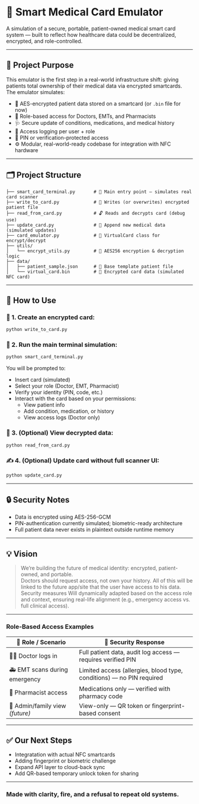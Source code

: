 
# 🧠 Smart Medical Card Emulator

A simulation of a secure, portable, patient-owned medical smart card system — built to reflect how healthcare data could be decentralized, encrypted, and role-controlled.

---

## 🚀 Project Purpose

This emulator is the first step in a real-world infrastructure shift: giving patients total ownership of their medical data via encrypted smartcards. The emulator simulates:

- 🔐 AES-encrypted patient data stored on a smartcard (or `.bin` file for now)
- 🧠 Role-based access for Doctors, EMTs, and Pharmacists
- 🩺 Secure update of conditions, medications, and medical history
- 📜 Access logging per user + role
- 🔏 PIN or verification-protected access
- ⚙️ Modular, real-world-ready codebase for integration with NFC hardware

---

## 🗂 Project Structure

```
├── smart_card_terminal.py       # 🔁 Main entry point – simulates real card scanner
├── write_to_card.py             # 📝 Writes (or overwrites) encrypted patient file
├── read_from_card.py            # 🔓 Reads and decrypts card (debug use)
├── update_card.py               # 🧩 Append new medical data (simulated updates)
├── card_emulator.py             # 🔧 VirtualCard class for encrypt/decrypt
├── utils/
│   └── encrypt_utils.py         # 🔐 AES256 encryption & decryption logic
├── data/
│   ├── patient_sample.json      # 🧪 Base template patient file
│   └── virtual_card.bin         # 💾 Encrypted card data (simulated NFC card)
```

---

## 🧪 How to Use

### 🔨 1. Create an encrypted card:
```bash
python write_to_card.py
```

### 🧠 2. Run the main terminal simulation:
```bash
python smart_card_terminal.py
```

You will be prompted to:
- Insert card (simulated)
- Select your role (Doctor, EMT, Pharmacist)
- Verify your identity (PIN, code, etc.)
- Interact with the card based on your permissions:
    - View patient info
    - Add condition, medication, or history
    - View access logs (Doctor only)

### 📖 3. (Optional) View decrypted data:
```bash
python read_from_card.py
```

### ✍️ 4. (Optional) Update card without full scanner UI:
```bash
python update_card.py
```

---

## 🔒 Security Notes

- Data is encrypted using AES-256-GCM
- PIN-authentication currently simulated; biometric-ready architecture
- Full patient data never exists in plaintext outside runtime memory

---

## 💡 Vision

> We’re building the future of medical identity: encrypted, patient-owned, and portable.  
> Doctors should request access, not own your history.
> All of this will be linked to the future app/site that the user have access to his data. 
> Security measures Will dynamically adapted based on the access role and context, ensuring real-life alignment (e.g., emergency access vs. full clinical access).

---
### Role-Based Access Examples

| 👥 **Role / Scenario**         | 🔐 **Security Response**                                             |
|-------------------------------|----------------------------------------------------------------------|
| 👨‍⚕️ Doctor logs in            | Full patient data, audit log access — requires verified PIN          |
| 🚑 EMT scans during emergency | Limited access (allergies, blood type, conditions) — no PIN required |
| 💊 Pharmacist access          | Medications only — verified with pharmacy code                       |
| 🧬 Admin/family view *(future)*| View-only — QR token or fingerprint-based consent                    |


---

## ✅ Our Next Steps

- Integratation with actual NFC smartcards
- Adding fingerprint or biometric challenge
- Expand API layer to cloud-back sync 
- Add QR-based temporary unlock token for sharing

---

### Made with clarity, fire, and a refusal to repeat old systems.
